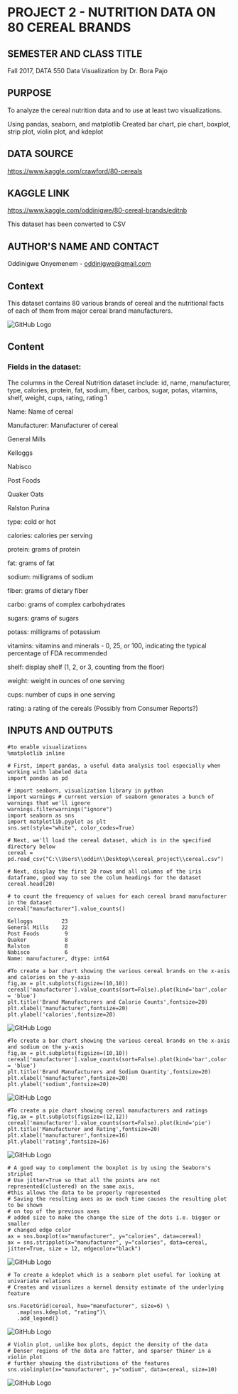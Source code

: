 # PROJECT 2 - NUTRITION DATA ON 80 CEREAL BRANDS

## SEMESTER AND CLASS TITLE

Fall 2017, DATA 550 Data Visualization by Dr. Bora Pajo

## PURPOSE

To analyze the cereal nutrition data and to use at least two visualizations. 

Using pandas, seaborn, and matplotlib 
Created bar chart, pie chart, boxplot, strip plot, violin plot, and kdeplot 

## DATA SOURCE 

https://www.kaggle.com/crawford/80-cereals

## KAGGLE LINK

https://www.kaggle.com/oddinigwe/80-cereal-brands/editnb

This dataset has been converted to CSV

## AUTHOR'S NAME AND CONTACT

Oddinigwe Onyemenem - oddinigwe@gmail.com

## Context

This dataset contains 80 various brands of cereal and the nutritional facts of each of them from major cereal brand manufacturers. 

![GitHub Logo](cerealpic.png)

## Content

### Fields in the dataset:

The columns in the Cereal Nutrition dataset include: id, name, manufacturer, type, calories, protein, fat, sodium, fiber, carbos, sugar, potas, vitamins, shelf, weight, cups, rating, rating.1

Name: Name of cereal

Manufacturer: Manufacturer of cereal

General Mills

Kelloggs

Nabisco

Post Foods

Quaker Oats

Ralston Purina

type: cold or hot

calories: calories per serving

protein: grams of protein

fat: grams of fat

sodium: milligrams of sodium

fiber: grams of dietary fiber

carbo: grams of complex carbohydrates

sugars: grams of sugars

potass: milligrams of potassium

vitamins: vitamins and minerals - 0, 25, or 100, indicating the typical percentage of FDA recommended

shelf: display shelf (1, 2, or 3, counting from the floor)

weight: weight in ounces of one serving

cups: number of cups in one serving

rating: a rating of the cereals (Possibly from Consumer Reports?)

## INPUTS AND OUTPUTS

```
#to enable visualizations 
%matplotlib inline

# First, import pandas, a useful data analysis tool especially when working with labeled data
import pandas as pd

# import seaborn, visualization library in python 
import warnings # current version of seaborn generates a bunch of warnings that we'll ignore
warnings.filterwarnings("ignore")
import seaborn as sns
import matplotlib.pyplot as plt
sns.set(style="white", color_codes=True)

# Next, we'll load the cereal dataset, which is in the specified directory below
cereal = pd.read_csv("C:\\Users\\oddin\\Desktop\\cereal_project\\cereal.csv")

# Next, display the first 20 rows and all columns of the iris dataframe, good way to see the colum headings for the dataset
cereal.head(20)
```

```
# to count the frequency of values for each cereal brand manufacturer in the dataset
cereal["manufacturer"].value_counts()
```
```
Kelloggs         23
General Mills    22
Post Foods        9
Quaker            8
Ralston           8
Nabisco           6
Name: manufacturer, dtype: int64
```
```
#To create a bar chart showing the various cereal brands on the x-axis and calories on the y-axis
fig,ax = plt.subplots(figsize=(10,10))
cereal['manufacturer'].value_counts(sort=False).plot(kind='bar',color = 'blue')
plt.title('Brand Manufacturers and Calorie Counts',fontsize=20)
plt.xlabel('manufacturer',fontsize=20)
plt.ylabel('calories',fontsize=20)
```
![GitHub Logo](output1.png)

```
#To create a bar chart showing the various cereal brands on the x-axis and sodium on the y-axis
fig,ax = plt.subplots(figsize=(10,10))
cereal['manufacturer'].value_counts(sort=False).plot(kind='bar',color = 'blue')
plt.title('Brand Manufacturers and Sodium Quantity',fontsize=20)
plt.xlabel('manufacturer',fontsize=20)
plt.ylabel('sodium',fontsize=20)
```
![GitHub Logo](output2.png)

```
#To create a pie chart showing cereal manufacturers and ratings
fig,ax = plt.subplots(figsize=(12,12))
cereal['manufacturer'].value_counts(sort=False).plot(kind='pie')
plt.title('Manufacturer and Rating',fontsize=20)
plt.xlabel('manufacturer',fontsize=16)
plt.ylabel('rating',fontsize=16)
```
![GitHub Logo](output3.png)

```
# A good way to complement the boxplot is by using the Seaborn's striplot
# Use jitter=True so that all the points are not represented(clustered) on the same axis,
#this allows the data to be properly represented
# Saving the resulting axes as ax each time causes the resulting plot to be shown
# on top of the previous axes
# added size to make the change the size of the dots i.e. bigger or smaller
# changed edge color
ax = sns.boxplot(x="manufacturer", y="calories", data=cereal)
ax = sns.stripplot(x="manufacturer", y="calories", data=cereal, jitter=True, size = 12, edgecolor="black")
```
![GitHub Logo](output4.png)

```
# To create a kdeplot which is a seaborn plot useful for looking at univariate relations 
# Creates and visualizes a kernel density estimate of the underlying feature

sns.FacetGrid(cereal, hue="manufacturer", size=6) \
   .map(sns.kdeplot, "rating")\
   .add_legend()
```
![GitHub Logo](output5.png)   

```
# Violin plot, unlike box plots, depict the density of the data
# Denser regions of the data are fatter, and sparser thiner in a violin plot
# further showing the distributions of the features 
sns.violinplot(x="manufacturer", y="sodium", data=cereal, size=10)
```
![GitHub Logo](/output6.png)

```
